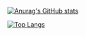  ​[![​Anurag's GitHub stats​](https://github-readme-stats.vercel.app/api?username=Tomkoid&show_icons=true&theme=aura_dark)](https://github.com/Tomkoid/Phyc)

 
 
 ​[![​Top Langs​](https://github-readme-stats.vercel.app/api/top-langs/?username=Tomkoid&layout=compact)](https://github.com/Tomkoid/Phyc)
